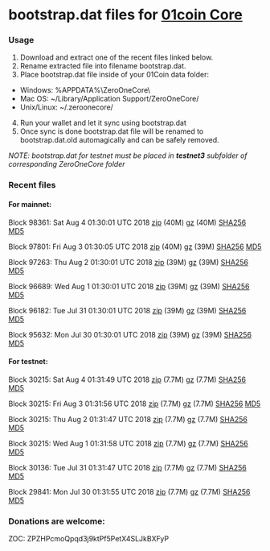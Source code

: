 # bootstrap.dat files for [01coin Core](https://01coin.io)

### Usage

1. Download and extract one of the recent files linked below.
2. Rename extracted file into filename bootstrap.dat.
3. Place bootstrap.dat file inside of your 01Coin data folder:
 - Windows: %APPDATA%\ZeroOneCore\
 - Mac OS: ~/Library/Application Support/ZeroOneCore/
 - Unix/Linux: ~/.zeroonecore/
4. Run your wallet and let it sync using bootstrap.dat
5. Once sync is done bootstrap.dat file will be renamed to bootstrap.dat.old automagically and can be safely removed.

_NOTE: bootstrap.dat for testnet must be placed in **testnet3** subfolder of corresponding ZeroOneCore folder_

### Recent files

#### For mainnet:

Block 98361: Sat Aug  4 01:30:01 UTC 2018 [zip](https://files.01coin.io/mainnet/2018-08-04/bootstrap.dat.zip) (40M) [gz](https://files.01coin.io/mainnet/2018-08-04/bootstrap.dat.tar.gz) (40M) [SHA256](https://files.01coin.io/mainnet/2018-08-04/sha256.txt) [MD5](https://files.01coin.io/mainnet/2018-08-04/md5.txt)

Block 97801: Fri Aug  3 01:30:05 UTC 2018 [zip](https://files.01coin.io/mainnet/2018-08-03/bootstrap.dat.zip) (40M) [gz](https://files.01coin.io/mainnet/2018-08-03/bootstrap.dat.tar.gz) (39M) [SHA256](https://files.01coin.io/mainnet/2018-08-03/sha256.txt) [MD5](https://files.01coin.io/mainnet/2018-08-03/md5.txt)

Block 97263: Thu Aug  2 01:30:01 UTC 2018 [zip](https://files.01coin.io/mainnet/2018-08-02/bootstrap.dat.zip) (39M) [gz](https://files.01coin.io/mainnet/2018-08-02/bootstrap.dat.tar.gz) (39M) [SHA256](https://files.01coin.io/mainnet/2018-08-02/sha256.txt) [MD5](https://files.01coin.io/mainnet/2018-08-02/md5.txt)

Block 96689: Wed Aug  1 01:30:01 UTC 2018 [zip](https://files.01coin.io/mainnet/2018-08-01/bootstrap.dat.zip) (39M) [gz](https://files.01coin.io/mainnet/2018-08-01/bootstrap.dat.tar.gz) (39M) [SHA256](https://files.01coin.io/mainnet/2018-08-01/sha256.txt) [MD5](https://files.01coin.io/mainnet/2018-08-01/md5.txt)

Block 96182: Tue Jul 31 01:30:01 UTC 2018 [zip](https://files.01coin.io/mainnet/2018-07-31/bootstrap.dat.zip) (39M) [gz](https://files.01coin.io/mainnet/2018-07-31/bootstrap.dat.tar.gz) (39M) [SHA256](https://files.01coin.io/mainnet/2018-07-31/sha256.txt) [MD5](https://files.01coin.io/mainnet/2018-07-31/md5.txt)

Block 95632: Mon Jul 30 01:30:01 UTC 2018 [zip](https://files.01coin.io/mainnet/2018-07-30/bootstrap.dat.zip) (39M) [gz](https://files.01coin.io/mainnet/2018-07-30/bootstrap.dat.tar.gz) (39M) [SHA256](https://files.01coin.io/mainnet/2018-07-30/sha256.txt) [MD5](https://files.01coin.io/mainnet/2018-07-30/md5.txt)


#### For testnet:

Block 30215: Sat Aug  4 01:31:49 UTC 2018 [zip](https://files.01coin.io/testnet/2018-08-04/bootstrap.dat.zip) (7.7M) [gz](https://files.01coin.io/testnet/2018-08-04/bootstrap.dat.tar.gz) (7.7M) [SHA256](https://files.01coin.io/testnet/2018-08-04/sha256.txt) [MD5](https://files.01coin.io/testnet/2018-08-04/md5.txt)

Block 30215: Fri Aug  3 01:31:56 UTC 2018 [zip](https://files.01coin.io/testnet/2018-08-03/bootstrap.dat.zip) (7.7M) [gz](https://files.01coin.io/testnet/2018-08-03/bootstrap.dat.tar.gz) (7.7M) [SHA256](https://files.01coin.io/testnet/2018-08-03/sha256.txt) [MD5](https://files.01coin.io/testnet/2018-08-03/md5.txt)

Block 30215: Thu Aug  2 01:31:47 UTC 2018 [zip](https://files.01coin.io/testnet/2018-08-02/bootstrap.dat.zip) (7.7M) [gz](https://files.01coin.io/testnet/2018-08-02/bootstrap.dat.tar.gz) (7.7M) [SHA256](https://files.01coin.io/testnet/2018-08-02/sha256.txt) [MD5](https://files.01coin.io/testnet/2018-08-02/md5.txt)

Block 30215: Wed Aug  1 01:31:58 UTC 2018 [zip](https://files.01coin.io/testnet/2018-08-01/bootstrap.dat.zip) (7.7M) [gz](https://files.01coin.io/testnet/2018-08-01/bootstrap.dat.tar.gz) (7.7M) [SHA256](https://files.01coin.io/testnet/2018-08-01/sha256.txt) [MD5](https://files.01coin.io/testnet/2018-08-01/md5.txt)

Block 30136: Tue Jul 31 01:31:47 UTC 2018 [zip](https://files.01coin.io/testnet/2018-07-31/bootstrap.dat.zip) (7.7M) [gz](https://files.01coin.io/testnet/2018-07-31/bootstrap.dat.tar.gz) (7.7M) [SHA256](https://files.01coin.io/testnet/2018-07-31/sha256.txt) [MD5](https://files.01coin.io/testnet/2018-07-31/md5.txt)

Block 29841: Mon Jul 30 01:31:55 UTC 2018 [zip](https://files.01coin.io/testnet/2018-07-30/bootstrap.dat.zip) (7.7M) [gz](https://files.01coin.io/testnet/2018-07-30/bootstrap.dat.tar.gz) (7.7M) [SHA256](https://files.01coin.io/testnet/2018-07-30/sha256.txt) [MD5](https://files.01coin.io/testnet/2018-07-30/md5.txt)


### Donations are welcome:

ZOC: ZPZHPcmoQpqd3j9ktPf5PetX4SLJkBXFyP
